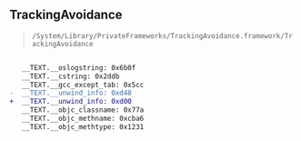## TrackingAvoidance

> `/System/Library/PrivateFrameworks/TrackingAvoidance.framework/TrackingAvoidance`

```diff

   __TEXT.__oslogstring: 0x6b0f
   __TEXT.__cstring: 0x2ddb
   __TEXT.__gcc_except_tab: 0x5cc
-  __TEXT.__unwind_info: 0xd48
+  __TEXT.__unwind_info: 0xd00
   __TEXT.__objc_classname: 0x77a
   __TEXT.__objc_methname: 0xcba6
   __TEXT.__objc_methtype: 0x1231

```
